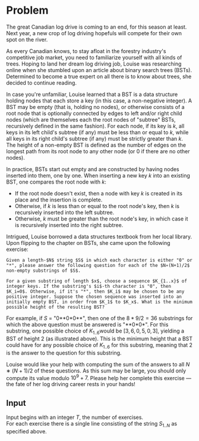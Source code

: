 # Problem

The great Canadian log drive is coming to an end, for this season at least. Next year, a new crop of log driving hopefuls will compete for their own spot on the river.

As every Canadian knows, to stay afloat in the forestry industry's competitive job market, you need to familiarize yourself with all kinds of trees. Hoping to land her dream log driving job, Louise was researching online when she stumbled upon an article about binary search trees (BSTs). Determined to become a true expert on all there is to know about trees, she decided to continue reading.

In case you're unfamiliar, Louise learned that a BST is a data structure holding nodes that each store a key (in this case, a non-negative integer). A BST may be empty (that is, holding no nodes), or otherwise consists of a root node that is optionally connected by edges to left and/or right child nodes (which are themselves each the root nodes of "subtree" BSTs, recursively defined in the same fashion). For each node, if its key is $k$, all keys in its left child's subtree (if any) must be less than or equal to $k$, while all keys in its right child's subtree (if any) must be strictly greater than $k$. The height of a non-empty BST is defined as the number of edges on the longest path from its root node to any other node (or 0 if there are no other nodes).

In practice, BSTs start out empty and are constructed by having nodes inserted into them, one by one. When inserting a new key $k$ into an existing BST, one compares the root node with $k$:

- If the root node doesn't exist, then a node with key $k$ is created in its place and the insertion is complete.
- Otherwise, if $k$ is less than or equal to the root node's key, then $k$ is recursively inserted into the left subtree.
- Otherwise, $k$ must be greater than the root node's key, in which case it is recursively inserted into the right subtree.

Intrigued, Louise borrowed a data structures textbook from her local library. Upon flipping to the chapter on BSTs, she came upon the following exercise:

    Given a length-$N$ string $S$ in which each character is either "0" or "*", please answer the following question for each of the $N∗(N+1)/2$ non-empty substrings of $S$.

    For a given substring of length $x$, choose a sequence $K_{1..x}$​ of integer keys. If the substring's $i$-th character is "0", then $K_i=0$. Otherwise, if it's "*", then $K_i$​ may be chosen to be any positive integer. Suppose the chosen sequence was inserted into an initially empty BST, in order from $K_1$​ to $K_x$​. What is the minimum possible height of the resulting BST?

For example, if $S$ = "0\*\*0\*0\*\*", then one of the $8*9/2 = 36$ substrings for which the above question must be answered is "\*\*0\*0\*". For this substring, one possible choice of $K_{1..6}$​ would be $[3,6,0,5,0,3]$, yielding a BST of height 2 (as illustrated above). This is the minimum height that a BST could have for any possible choice of $K_{1..6}$​ for this substring, meaning that 2 is the answer to the question for this substring.

Louise would like your help with computing the sum of the answers to all $N∗(N+1)/2$ of these questions. As this sum may be large, you should only compute its value modulo $10^9+7$. Please help her complete this exercise — the fate of her log driving career rests in your hands!

## Input

Input begins with an integer $T$, the number of exercises.  
For each exercise there is a single line consisting of the string $S_{1..N}$​ as specified above.
